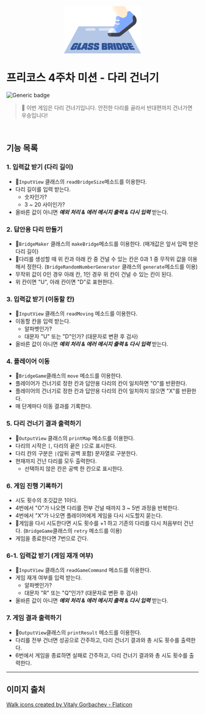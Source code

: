<p align="center">
    <img src="./mainbanner.png" alt="메인배너" width="40%">
</p>

# 프리코스 4주차 미션 - 다리 건너기
![Generic badge](https://img.shields.io/badge/language-java-green.svg)
> 📢 이번 게임은 다리 건너기입니다. 안전한 다리를 골라서 반대편까지 건너가면 우승입니다!
<br>

## 기능 목록

### 1. 입력값 받기 (다리 길이)
- 🚨`InputView` 클래스의 `readBridgeSize`메소드를 이용한다.
- 다리 길이를 입력 받는다.
  - 숫자인가?
  - 3 ~ 20 사이인가?
- 올바른 값이 아니면 <i><b>예외 처리 & 에러 메시지 출력 & 다시 입력</b></i> 받는다.

### 2. 답안용 다리 만들기
- 🚨`BridgeMaker` 클래스의 `makeBridge`메소드를 이용한다. (매개값은 앞서 입력 받은 다리 길이)
- 🚨다리를 생성할 때 위 칸과 아래 칸 중 건널 수 있는 칸은 0과 1 중 무작위 값을 이용해서 정한다. (`BridgeRandomNumberGenerator` 클래스의 `generate`메소드를 이용)
- 무작위 값이 0인 경우 아래 칸, 1인 경우 위 칸이 건널 수 있는 칸이 된다.
- 위 칸이면 "U", 아래 칸이면 "D"로 표현한다.

### 3. 입력값 받기 (이동할 칸)
- 🚨`InputView` 클래스의 `readMoving` 메소드를 이용한다.
- 이동할 칸을 입력 받는다.
  - 알파벳인가?
  - 대문자 "U" 또는 "D"인가? (대문자로 변환 후 검사)
- 올바른 값이 아니면 <i><b>예외 처리 & 에러 메시지 출력 & 다시 입력</b></i> 받는다.

### 4. 플레이어 이동
- 🚨`BridgeGame`클래스의 `move` 메소드를 이용한다.
- 플레이어가 건너기로 정한 칸과 답안용 다리의 칸이 일치하면 "O"를 반환한다.
- 플레이어의 건너기로 정한 칸과 답안용 다리의 칸이 일치하지 않으면 "X"를 반환한다.
- 매 단계마다 이동 결과를 기록한다.

### 5. 다리 건너기 결과 출력하기
- 🚨`OutputView` 클래스의 `printMap` 메소드를 이용한다.
- 다리의 시작은 `[`, 다리의 끝은 `]`으로 표시한다.
- 다리 칸의 구분은 `|`(앞뒤 공백 포함) 문자열로 구분한다.
- 현재까지 건넌 다리를 모두 출력한다.
  - 선택하지 않은 칸은 공백 한 칸으로 표시한다.

### 6. 게임 진행 기록하기
- 시도 횟수의 초깃값은 1이다.
- 4번에서 "O"가 나오면 다리를 전부 건널 때까지 3 ~ 5번 과정을 반복한다.
- 4번에서 "X"가 나오면 플레이어에게 게임을 다시 시도할지 묻는다.
- 🚨게임을 다시 시도한다면 시도 횟수를 +1 하고 기존의 다리를 다시 처음부터 건넌다. (`BridgeGame`클래스의 `retry` 메소드를 이용)
- 게임을 종료한다면 7번으로 간다.

### 6-1. 입력값 받기 (게임 재개 여부)
- 🚨`InputView` 클래스의 `readGameCommand` 메소드를 이용한다.
- 게임 재개 여부를 입력 받는다.
  - 알파벳인가?
  - 대문자 "R" 또는 "Q"인가? (대문자로 변환 후 검사)
- 올바른 값이 아니면 <i><b>예외 처리 & 에러 메시지 출력 & 다시 입력</b></i> 받는다.

### 7. 게임 결과 출력하기
- 🚨`OutputView`클래스의 `printResult` 메소드를 이용한다.
- 다리를 전부 건너면 성공으로 간주하고, 다리 건너기 결과와 총 시도 횟수를 출력한다.
- 6번에서 게임을 종료하면 실패로 간주하고, 다리 건너기 결과와 총 시도 횟수를 출력한다.

---
## 이미지 출처
<a href="https://www.flaticon.com/free-icons/walk" title="walk icons">Walk icons created by Vitaly Gorbachev - Flaticon</a>
